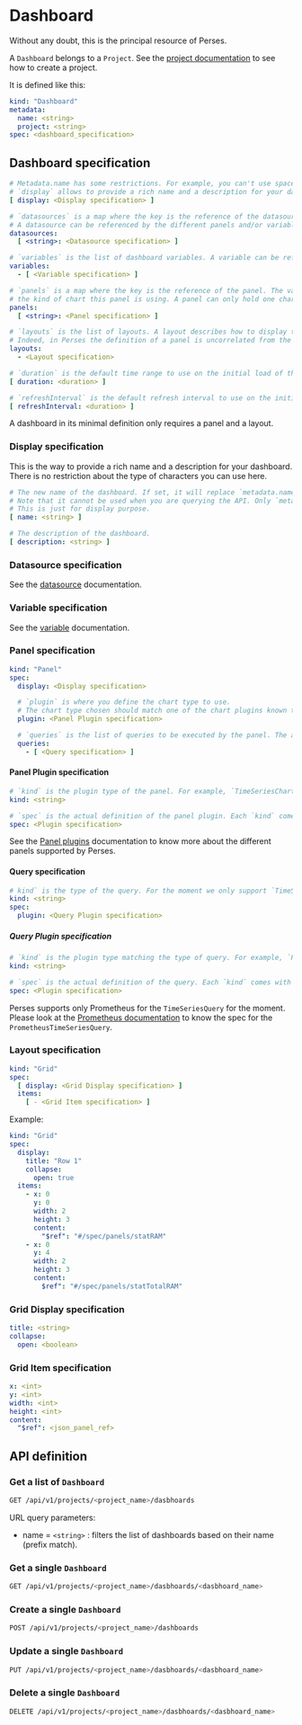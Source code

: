 # Dashboard

Without any doubt, this is the principal resource of Perses.

A `Dashboard` belongs to a `Project`. See the [project documentation](./project.md) to see how to create a project.

It is defined like this:

```yaml
kind: "Dashboard"
metadata:
  name: <string>
  project: <string>
spec: <dashboard_specification>
```

## Dashboard specification

```yaml
# Metadata.name has some restrictions. For example, you can't use space here.
# `display` allows to provide a rich name and a description for your dashboard.
[ display: <Display specification> ]

# `datasources` is a map where the key is the reference of the datasource. The value is the actual datasource definition.
# A datasource can be referenced by the different panels and/or variables.
datasources:
  [ <string>: <Datasource specification> ]

# `variables` is the list of dashboard variables. A variable can be referenced by the different panels and/or by other variables.
variables:
  - [ <Variable specification> ]

# `panels` is a map where the key is the reference of the panel. The value is the actual panel definition that describes
# the kind of chart this panel is using. A panel can only hold one chart.
panels:
  [ <string>: <Panel specification> ]

# `layouts` is the list of layouts. A layout describes how to display the list of panels. 
# Indeed, in Perses the definition of a panel is uncorrelated from the definition of where to position it.
layouts:
  - <Layout specification>

# `duration` is the default time range to use on the initial load of the dashboard.
[ duration: <duration> ]

# `refreshInterval` is the default refresh interval to use on the initial load of the dashboard.
[ refreshInterval: <duration> ]
```

A dashboard in its minimal definition only requires a panel and a layout.

### Display specification

This is the way to provide a rich name and a description for your dashboard. There is no restriction about the type of
characters you can use here.

```yaml
# The new name of the dashboard. If set, it will replace `metadata.name` in the dashboard title in the UI.
# Note that it cannot be used when you are querying the API. Only `metadata.name` can be used to reference the dashboard.
# This is just for display purpose.
[ name: <string> ]

# The description of the dashboard.
[ description: <string> ]
```

### Datasource specification

See the [datasource](./datasource.md) documentation.

### Variable specification

See the [variable](./variable.md) documentation.

### Panel specification

```yaml
kind: "Panel"
spec:
  display: <Display specification>

  # `plugin` is where you define the chart type to use.
  # The chart type chosen should match one of the chart plugins known to the Perses instance.
  plugin: <Panel Plugin specification>

  # `queries` is the list of queries to be executed by the panel. The available types of query are conditioned by the type of chart & the type of datasource used.
  queries:
    - [ <Query specification> ]
```

#### Panel Plugin specification

```yaml
# `kind` is the plugin type of the panel. For example, `TimeSeriesChart`.
kind: <string>

# `spec` is the actual definition of the panel plugin. Each `kind` comes with its own `spec`.
spec: <Plugin specification>
```

See the [Panel plugins](../plugins/panels.md) documentation to know more about the different panels supported by Perses.

#### Query specification

```yaml
# kind` is the type of the query. For the moment we only support `TimeSeriesQuery`.
kind: <string>
spec:
  plugin: <Query Plugin specification>
```

##### Query Plugin specification

```yaml
# `kind` is the plugin type matching the type of query. For example, `PrometheusTimeSeriesQuery` for the query type `TimeSeriesQuery`.
kind: <string>

# `spec` is the actual definition of the query. Each `kind` comes with its own `spec`.
spec: <Plugin specification>
```

Perses supports only Prometheus for the `TimeSeriesQuery` for the moment.
Please look at the [Prometheus documentation](../plugins/prometheus.md#datasource) to know the spec for the `PrometheusTimeSeriesQuery`.

### Layout specification

```yaml
kind: "Grid"
spec:
  [ display: <Grid Display specification> ]
  items:
    [ - <Grid Item specification> ]
```

Example:

```yaml
kind: "Grid"
spec:
  display:
    title: "Row 1"
    collapse:
      open: true
  items:
    - x: 0
      y: 0
      width: 2
      height: 3
      content:
        "$ref": "#/spec/panels/statRAM"
    - x: 0
      y: 4
      width: 2
      height: 3
      content:
        $ref": "#/spec/panels/statTotalRAM"
```

### Grid Display specification

```yaml
title: <string>
collapse:
  open: <boolean>
```

### Grid Item specification

```yaml
x: <int>
y: <int>
width: <int>
height: <int>
content:
  "$ref": <json_panel_ref>
```

## API definition

### Get a list of `Dashboard`

```bash
GET /api/v1/projects/<project_name>/dasbhoards
```

URL query parameters:

- name = `<string>` : filters the list of dashboards based on their name (prefix match).

### Get a single `Dashboard`

```bash
GET /api/v1/projects/<project_name>/dasbhoards/<dasbhoard_name>
```

### Create a single `Dashboard`

```bash
POST /api/v1/projects/<project_name>/dashboards
```

### Update a single `Dashboard`

```bash
PUT /api/v1/projects/<project_name>/dasbhoards/<dasbhoard_name>
```

### Delete a single `Dashboard`

```bash
DELETE /api/v1/projects/<project_name>/dasbhoards/<dasbhoard_name>
```